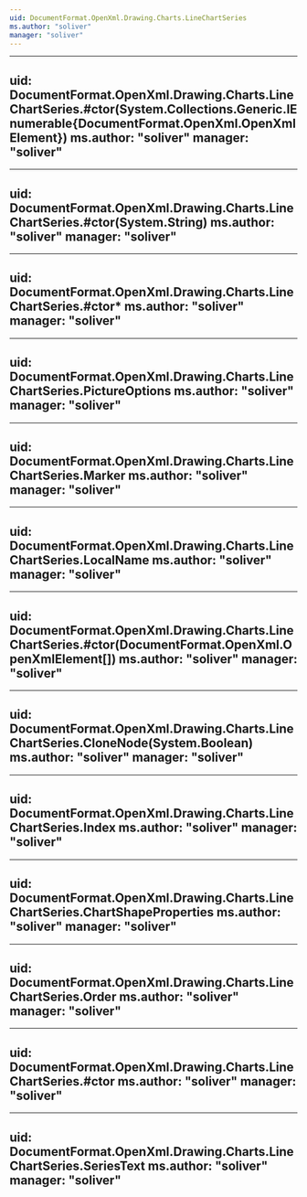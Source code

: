 ```yaml
---
uid: DocumentFormat.OpenXml.Drawing.Charts.LineChartSeries
ms.author: "soliver"
manager: "soliver"
---
```


---
uid: DocumentFormat.OpenXml.Drawing.Charts.LineChartSeries.#ctor(System.Collections.Generic.IEnumerable{DocumentFormat.OpenXml.OpenXmlElement})
ms.author: "soliver"
manager: "soliver"
---

---
uid: DocumentFormat.OpenXml.Drawing.Charts.LineChartSeries.#ctor(System.String)
ms.author: "soliver"
manager: "soliver"
---

---
uid: DocumentFormat.OpenXml.Drawing.Charts.LineChartSeries.#ctor*
ms.author: "soliver"
manager: "soliver"
---

---
uid: DocumentFormat.OpenXml.Drawing.Charts.LineChartSeries.PictureOptions
ms.author: "soliver"
manager: "soliver"
---

---
uid: DocumentFormat.OpenXml.Drawing.Charts.LineChartSeries.Marker
ms.author: "soliver"
manager: "soliver"
---

---
uid: DocumentFormat.OpenXml.Drawing.Charts.LineChartSeries.LocalName
ms.author: "soliver"
manager: "soliver"
---

---
uid: DocumentFormat.OpenXml.Drawing.Charts.LineChartSeries.#ctor(DocumentFormat.OpenXml.OpenXmlElement[])
ms.author: "soliver"
manager: "soliver"
---

---
uid: DocumentFormat.OpenXml.Drawing.Charts.LineChartSeries.CloneNode(System.Boolean)
ms.author: "soliver"
manager: "soliver"
---

---
uid: DocumentFormat.OpenXml.Drawing.Charts.LineChartSeries.Index
ms.author: "soliver"
manager: "soliver"
---

---
uid: DocumentFormat.OpenXml.Drawing.Charts.LineChartSeries.ChartShapeProperties
ms.author: "soliver"
manager: "soliver"
---

---
uid: DocumentFormat.OpenXml.Drawing.Charts.LineChartSeries.Order
ms.author: "soliver"
manager: "soliver"
---

---
uid: DocumentFormat.OpenXml.Drawing.Charts.LineChartSeries.#ctor
ms.author: "soliver"
manager: "soliver"
---

---
uid: DocumentFormat.OpenXml.Drawing.Charts.LineChartSeries.SeriesText
ms.author: "soliver"
manager: "soliver"
---
